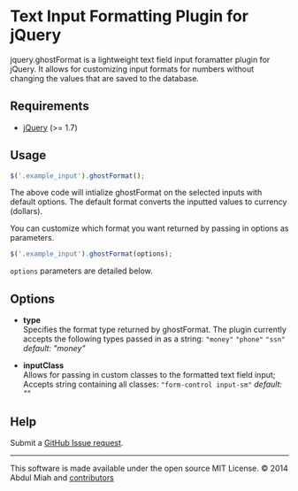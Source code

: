 Text Input Formatting Plugin for jQuery
========================

jquery.ghostFormat is a lightweight text field input foramatter plugin for jQuery. It allows for customizing input formats for numbers without changing the values that are saved to the database.

Requirements
------------
* [jQuery](http://jquery.com/) (>= 1.7)

Usage
-----

```javascript
$('.example_input').ghostFormat();
```

The above code will intialize ghostFormat on the selected inputs with default options. The default format converts the inputted values to currency (dollars).

You can customize which format you want returned by passing in options as parameters.

```javascript
$('.example_input').ghostFormat(options);
```

```options``` parameters are detailed below.


Options
-------

- **type**  
Specifies the format type returned by ghostFormat. The plugin currently accepts the following types passed in as a string: ```"money"``` ```"phone"``` ```"ssn"``` 
*default: "money"*

- **inputClass**  
Allows for passing in custom classes to the formatted text field input;
Accepts string containing all classes:  ```"form-control input-sm"```
*default: ""*

Help
----

Submit a [GitHub Issue request](https://github.com/miahabdu/jquery.ghostFormat/issues/new).


- - -

This software is made available under the open source MIT License. &copy; 2014 Abdul Miah and [contributors](https://github.com/miahabdu/jquery.ghostFormat/graphs/contributors)